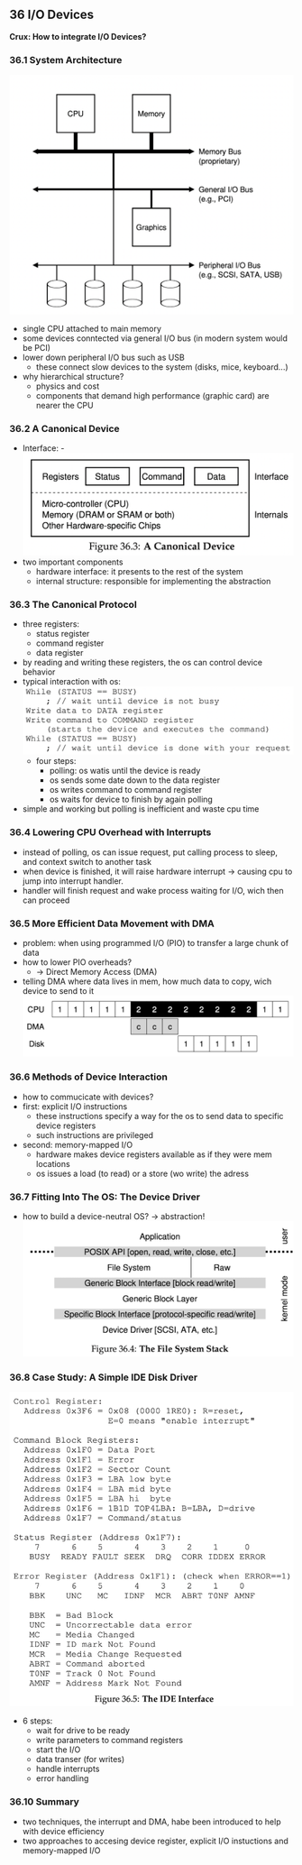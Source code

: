 ## 36 I/O Devices

**Crux: How to integrate I/O Devices?**

### 36.1 System Architecture
![](Bilder/BasicArchitecture.png)
- single CPU attached to main memory
- some devices conntected via general I/O bus (in modern system would be PCI)
- lower down peripheral I/O bus such as USB
  - these connect slow devices to the system (disks, mice, keyboard...)
- why hierarchical structure?
  - physics and cost
  - components that demand high performance (graphic card) are nearer the CPU


### 36.2 A Canonical Device
- Interface: 
  -![](Bilder/CanonicalInterface.png) 
- two important components
  - hardware interface: it presents to the rest of the system 
  - internal structure: responsible for implementing the abstraction


### 36.3 The Canonical Protocol
- three registers: 
  - status register
  - command register
  - data register
- by reading and writing these registers, the os can control
device behavior
- typical interaction with os:
  ![](Bilder/Interaction.png)
  - four steps: 
    - polling: os watis until the device is ready
    - os sends some date down to the data register
    - os writes command to command register
    - os waits for device to finish by again polling
- simple and working but polling is inefficient and waste cpu time


### 36.4 Lowering CPU Overhead with Interrupts
- instead of polling, os can issue request, put calling process to sleep, 
and  context switch to another task
- when device is finished, it will raise hardware interrupt
-> causing cpu to jump into interrupt handler.
- handler will finish request and wake process waiting for I/O, 
wich then can proceed

### 36.5 More Efficient Data Movement with DMA
- problem: when using programmed I/O (PIO) to transfer a large chunk of data
- how to lower PIO overheads?
  - -> Direct Memory Access (DMA) 
- telling DMA where data lives in mem, how much data to copy, wich device to send to it
![](Bilder/dma.png)


### 36.6 Methods of Device Interaction 
- how to commucicate with devices?
- first: explicit I/O instructions
  - these instructions specify a way for the os to send data to 
  specific device registers
  - such instructions are privileged
- second: memory-mapped I/O
  - hardware makes device registers available as if they were mem locations
  - os issues a load (to read) or a store (wo write) the adress


### 36.7 Fitting Into The OS: The Device Driver
- how to build a device-neutral OS? -> abstraction!
![](Bilder/fss.png)


### 36.8 Case Study: A Simple IDE Disk Driver
![](Bilder/ideInterface.png)

- 6 steps:
  - wait for drive to be ready
  - write parameters to command registers
  - start the I/O
  - data transer (for writes)
  - handle interrupts
  - error handling

### 36.10 Summary
- two techniques, the interrupt and DMA, habe been introduced
to help with device efficiency
- two approaches to accesing device register, explicit I/O instuctions
and memory-mapped I/O
